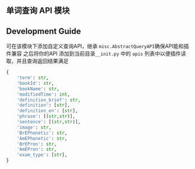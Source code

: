 ## 单词查询 API 模块

## Development Guide
可在该模块下添加自定义查询API，继承 `misc.AbstractQueryAPI`确保API能和插件兼容
之后将你的API 添加到当前目录`__init.py` 中的 `apis` 列表中以便插件读取，并且查询返回结果满足
```python
{
    'term': str,
    'bookId': str,
    'bookName': str,
    'modifiedTime': int,
    'definition_brief': str,
    'definition': [str],
    'definition_en': [str],
    'phrase': [(str,str)],
    'sentence': [(str,str)],
    'image': str,
    'BrEPhonetic': str,
    'AmEPhonetic': str,
    'BrEPron': str,
    'AmEPron': str,
    'exam_type': [str],
}

```
